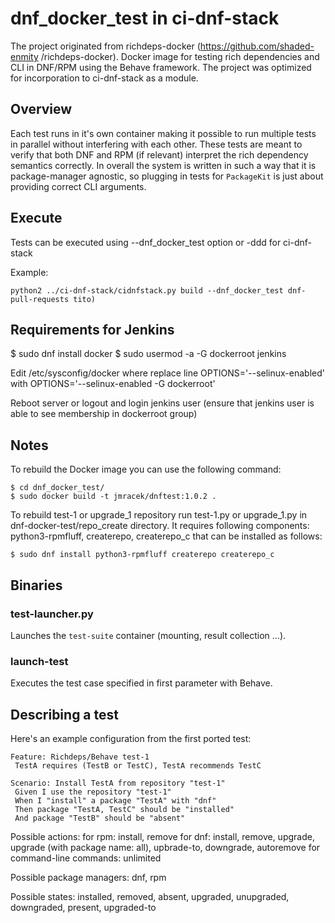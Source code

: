 # dnf_docker_test in ci-dnf-stack
The project originated from richdeps-docker (https://github.com/shaded-enmity
/richdeps-docker). Docker image for testing rich dependencies and CLI in DNF/RPM
using the Behave framework. The project was optimized for incorporation to
ci-dnf-stack as a module.

## Overview
Each test runs in it's own container making it possible to run multiple tests
in parallel without interfering with each other. These tests are meant to
verify that both DNF and RPM (if relevant) interpret the rich dependency semantics
correctly. In overall the system is written in such a way that it is package-manager
agnostic, so plugging in tests for `PackageKit` is just about providing correct
CLI arguments.

## Execute

Tests can be executed using --dnf_docker_test option or -ddd for ci-dnf-stack

Example:
```
python2 ../ci-dnf-stack/cidnfstack.py build --dnf_docker_test dnf-pull-requests tito)
```

## Requirements for Jenkins

$ sudo dnf install docker
$ sudo usermod -a -G dockerroot jenkins

Edit /etc/sysconfig/docker where replace line OPTIONS='--selinux-enabled' with OPTIONS='--selinux-enabled -G dockerroot'

Reboot server or logout and login jenkins user (ensure that jenkins user is able to see membership in dockerroot group)

## Notes

To rebuild the Docker image you can use the following command:
```
$ cd dnf_docker_test/
$ sudo docker build -t jmracek/dnftest:1.0.2 .
```
To rebuild test-1 or upgrade_1 repository run test-1.py or upgrade_1.py in
dnf-docker-test/repo_create directory. It requires following components:
python3-rpmfluff, createrepo, createrepo_c that can be installed as follows:
```
$ sudo dnf install python3-rpmfluff createrepo createrepo_c
```

## Binaries

### test-launcher.py
Launches the `test-suite` container (mounting, result collection ...).

### launch-test
Executes the test case specified in first parameter with Behave.

## Describing a test

Here's an example configuration from the first ported test:

```
Feature: Richdeps/Behave test-1
 TestA requires (TestB or TestC), TestA recommends TestC

Scenario: Install TestA from repository "test-1"
 Given I use the repository "test-1"
 When I "install" a package "TestA" with "dnf"
 Then package "TestA, TestC" should be "installed"
 And package "TestB" should be "absent"

```

Possible actions:
    for rpm: install, remove
    for dnf: install, remove, upgrade, upgrade (with package name: all), upbrade-to,
    downgrade, autoremove
    for command-line commands: unlimited

Possible package managers: dnf, rpm

Possible states: installed, removed, absent, upgraded, unupgraded, downgraded, present,
upgraded-to
